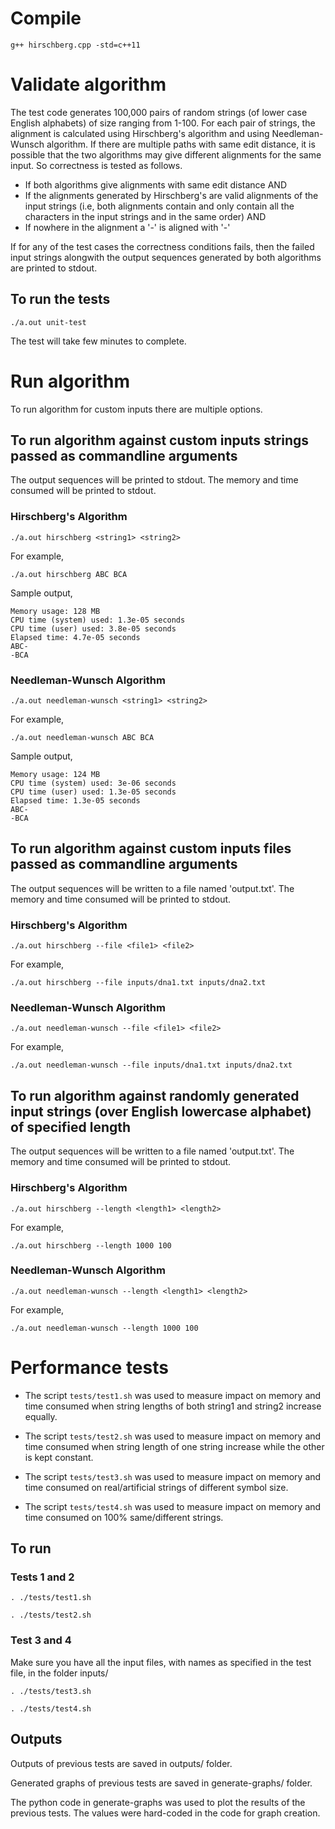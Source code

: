 # Compile

```g++ hirschberg.cpp -std=c++11```

# Validate algorithm

The test code generates 100,000 pairs of random strings (of lower case English alphabets) of size ranging from 1-100. For each pair of strings, the alignment is calculated using Hirschberg's algorithm and using Needleman-Wunsch algorithm. If there are multiple paths with same edit distance, it is possible that the two algorithms may give different alignments
for the same input. So correctness is tested as follows.
* If both algorithms give alignments with same edit distance AND
* If the alignments generated by Hirschberg's are valid alignments of the input strings (i.e, both alignments 
contain and only contain all the characters in the input strings and in the same order) AND
* If nowhere in the alignment a '-' is aligned with '-'

If for any of the test cases the correctness conditions fails, then the failed input strings alongwith the
output sequences generated by both algorithms are printed to stdout.

## To run the tests

```
./a.out unit-test
```

The test will take few minutes to complete.

# Run algorithm

To run algorithm for custom inputs there are multiple options.

## To run algorithm against custom inputs strings passed as commandline arguments

The output sequences will be printed to stdout. The memory and time consumed will be printed to stdout.

### Hirschberg's Algorithm
```
./a.out hirschberg <string1> <string2>
``` 
For example, 
```
./a.out hirschberg ABC BCA
```
Sample output, 
```
Memory usage: 128 MB
CPU time (system) used: 1.3e-05 seconds
CPU time (user) used: 3.8e-05 seconds
Elapsed time: 4.7e-05 seconds
ABC-
-BCA
```

### Needleman-Wunsch Algorithm
```
./a.out needleman-wunsch <string1> <string2>
``` 
For example, 
```
./a.out needleman-wunsch ABC BCA
```
Sample output, 
```
Memory usage: 124 MB
CPU time (system) used: 3e-06 seconds
CPU time (user) used: 1.3e-05 seconds
Elapsed time: 1.3e-05 seconds
ABC-
-BCA
```

## To run algorithm against custom inputs files passed as commandline arguments 

The output sequences will be written to a file named 'output.txt'. The memory and time consumed will be printed to stdout.

### Hirschberg's Algorithm
```
./a.out hirschberg --file <file1> <file2>
``` 
For example, 
```
./a.out hirschberg --file inputs/dna1.txt inputs/dna2.txt
```

### Needleman-Wunsch Algorithm
```
./a.out needleman-wunsch --file <file1> <file2>
``` 
For example, 
```
./a.out needleman-wunsch --file inputs/dna1.txt inputs/dna2.txt
```

## To run algorithm against randomly generated input strings (over English lowercase alphabet) of specified length

The output sequences will be written to a file named 'output.txt'. The memory and time consumed will be printed to stdout.

### Hirschberg's Algorithm
```
./a.out hirschberg --length <length1> <length2>
``` 
For example, 
```
./a.out hirschberg --length 1000 100
```

### Needleman-Wunsch Algorithm
```
./a.out needleman-wunsch --length <length1> <length2>
``` 
For example, 
```
./a.out needleman-wunsch --length 1000 100
```


# Performance tests

* The script `tests/test1.sh` was used to measure impact on memory and time consumed when string lengths
of both string1 and string2 increase equally.

* The script `tests/test2.sh` was used to measure impact on memory and time consumed when string length
of one string increase while the other is kept constant.

* The script `tests/test3.sh` was used to measure impact on memory and time consumed on real/artificial strings
of different symbol size.

* The script `tests/test4.sh` was used to measure impact on memory and time consumed on 100% same/different strings.

## To run

### Tests 1 and 2

```
. ./tests/test1.sh
```

```
. ./tests/test2.sh
```

### Test 3 and 4

Make sure you have all the input files, with names as specified in the test file, in the folder inputs/

```
. ./tests/test3.sh
```

```
. ./tests/test4.sh
```

## Outputs

Outputs of previous tests are saved in outputs/ folder.

Generated graphs of previous tests are saved in generate-graphs/ folder.

The python code in generate-graphs was used to plot the results of the previous tests. The values were hard-coded in the code for graph creation.